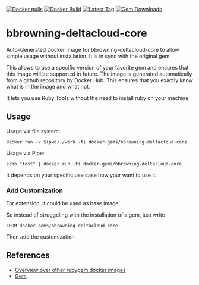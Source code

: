 [![Docker pulls](https://img.shields.io/docker/pulls/rubygem/bbrowning-deltacloud-core.svg)](https://hub.docker.com/r/rubygem/bbrowning-deltacloud-core/)
[![Docker Build](https://img.shields.io/docker/automated/rubygem/bbrowning-deltacloud-core.svg)](https://hub.docker.com/r/rubygem/bbrowning-deltacloud-core/)
[![Latest Tag](https://img.shields.io/github/tag/docker-rubygem/bbrowning-deltacloud-core.svg)](https://hub.docker.com/r/rubygem/bbrowning-deltacloud-core/)
[![Gem Downloads](https://img.shields.io/gem/dt/bbrowning-deltacloud-core.svg)](https://rubygems.org/gems/bbrowning-deltacloud-core/)
# bbrowning-deltacloud-core

Auto-Generated Docker image for bbrowning-deltacloud-core to allow simple usage without installation.
It is in sync with the original gem.

This allows to use a specific version of your favorite gem and ensures that this image will be supported in future.
The image is generated automatically from a github repository by Docker Hub.
This ensures that you exactly know what is in the image and what not.

It lets you use Ruby Tools without the need to install ruby on your machine.

## Usage

Usage via file system:

`docker run -v $(pwd):/work -ti docker-gems/bbrowning-deltacloud-core`

Usage via Pipe:

`echo "test" | docker run -ti docker-gems/bbrowning-deltacloud-core`

It depends on your specific use case how your want to use it.

### Add Customization

For extension, it could be used as base image.

So instead of struggeling with the installation of a gem, just write

`FROM docker-gems/bbrowning-deltacloud-core`

Then add the customization.

## References

 - [Overview over other rubygem docker images](https://github.com/thinkbot/docker-rubygem)
 - [Gem](https://rubygems.org/gems/bbrowning-deltacloud-core/)
